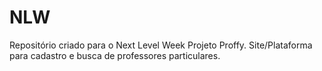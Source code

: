 # NLW
Repositório criado para o Next Level Week 
Projeto Proffy.
Site/Plataforma para cadastro e busca de professores particulares.
